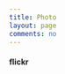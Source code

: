 ```yaml
---
title: Photo
layout: page
comments: no
---
```


<h4>flickr</h4>
<div id="flickr" class="flickr"></div>
<script type="text/javascript" src="/media/js/jquery-1.7.1.min.js"></script>
<script type="text/javascript" src="/media/js/douban.js"></script>
<script type="text/javascript">
$(document).ready(function() {
  $.getJSON('http://api.flickr.com/services/rest/?method=flickr.photos.search&api_key=21b13b1556f5eabe5239dd7d590c70ac&user_id=93942673@N02&format=json&per_page=100&page=1&jsoncallback=?', 
  function(data) {
   if (data.stat != 'ok') return;
   if (data.photos.total <= 0) return;
   var strHtml = '<ul>';
   for (var i = 0; i < data.photos.total; i++) {
    var photo = data.photos.photo[i];
    strHtml += '<li><a href="http://www.flickr.com/photos/93942673@N02/' + photo.id + '/" >';
    strHtml += '<img src="http://farm' + photo.farm + '.static.flickr.com/' + photo.server + '/' + photo.id + '_' + photo.secret + '_s.jpg" />';
    strHtml += '</a></li>';
   }
   strHtml += '</ul>';
   $('#flickr').html(strHtml);
  });
 })
</script>